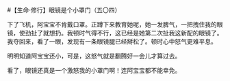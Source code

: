 #【生命⋅修行】眼镜是个小罩门（五〇四）

下了飞机，阿宝宝不肯戴口罩。正蹲下来教育她呢，她一发脾气，一把拽住我的眼镜，使劲扯了就想扔。我顿时气得不行，这已经是她第二次扯我这新配的眼镜了。我夺回来，看了一眼，发现有一条眼镜腿已经掰松了。顿时心中怒气更难平息。

明明知道阿宝宝还小，可是，这怒气就是翻腾好一会儿才算过去。

看了，眼镜还真是一个激怒我的小罩门啊！连阿宝宝都不能幸免。